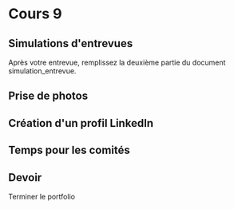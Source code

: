# Cours 9

## Simulations d'entrevues
Après votre entrevue, remplissez la deuxième partie du document simulation_entrevue. 


## Prise de photos

## Création d'un profil LinkedIn




## Temps pour les comités

## Devoir
Terminer le portfolio
